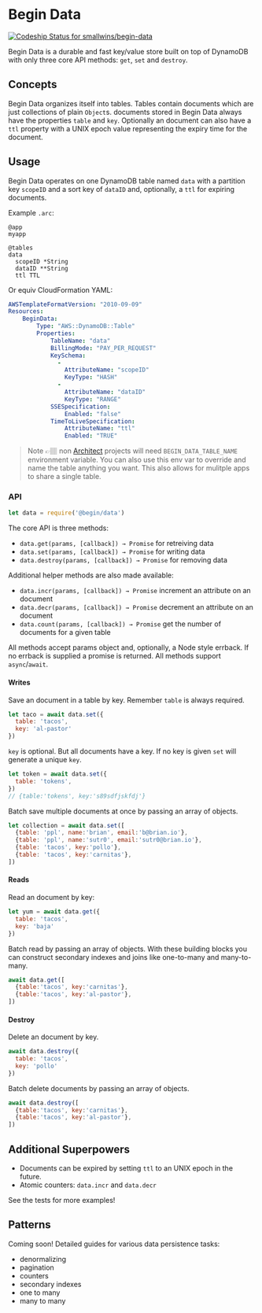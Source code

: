 # Begin Data

[ ![Codeship Status for smallwins/begin-data](https://app.codeship.com/projects/54207a80-9b6b-0136-cc78-3a6df96c6020/status?branch=master)](https://app.codeship.com/projects/305743)

Begin Data is a durable and fast key/value store built on top of DynamoDB with only three core API methods: `get`, `set` and `destroy`.

## Concepts

Begin Data organizes itself into tables. Tables contain documents which are just collections of plain `Object`s. documents stored in Begin Data always have the properties `table` and `key`. Optionally an document can also have a `ttl` property with a UNIX epoch value representing the expiry time for the document.

## Usage

Begin Data operates on one DynamoDB table named `data` with a partition key `scopeID` and a sort key of `dataID` and, optionally, a `ttl` for expiring documents. 

Example `.arc`:

```
@app
myapp

@tables
data
  scopeID *String
  dataID **String
  ttl TTL
```

Or equiv CloudFormation YAML:

```yaml
AWSTemplateFormatVersion: "2010-09-09"
Resources:
    BeginData:
        Type: "AWS::DynamoDB::Table"
        Properties:
            TableName: "data"
            BillingMode: "PAY_PER_REQUEST"
            KeySchema: 
              - 
                AttributeName: "scopeID"
                KeyType: "HASH"
              - 
                AttributeName: "dataID"
                KeyType: "RANGE"
            SSESpecification: 
                Enabled: "false"
            TimeToLiveSpecification:
                AttributeName: "ttl"
                Enabled: "TRUE"
```

> Note 👉🏽 non [Architect](https://arc.codes) projects will need `BEGIN_DATA_TABLE_NAME` environment variable. You can also use this env var to override and name the table anything you want. This also allows for mulitple apps to share a single table.
 
### API

```javascript
let data = require('@begin/data')
```

The core API is three methods:

- `data.get(params, [callback]) → Promise` for retreiving data
- `data.set(params, [callback]) → Promise` for writing data 
- `data.destroy(params, [callback]) → Promise` for removing data

Additional helper methods are also made available:

- `data.incr(params, [callback]) → Promise` increment an attribute on an document
- `data.decr(params, [callback]) → Promise` decrement an attribute on an document
- `data.count(params, [callback]) → Promise` get the number of documents for a given table

All methods accept params object and, optionally, a Node style errback. If no errback is supplied a promise is returned. All methods support `async`/`await`.

#### Writes

Save an document in a table by key. Remember `table` is always required.

```javascript
let taco = await data.set({
  table: 'tacos', 
  key: 'al-pastor'
})
```

`key` is optional. But all documents have a key. If no key is given `set` will generate a unique `key`. 

```javascript
let token = await data.set({
  table: 'tokens', 
})
// {table:'tokens', key:'s89sdfjskfdj'}
```

Batch save multiple documents at once by passing an array of objects.

```javascript
let collection = await data.set([
  {table: 'ppl', name:'brian', email:'b@brian.io'},
  {table: 'ppl', name:'sutr0', email:'sutr0@brian.io'},
  {table: 'tacos', key:'pollo'},
  {table: 'tacos', key:'carnitas'},
])
```

#### Reads

Read an document by key:

```javascript
let yum = await data.get({
  table: 'tacos', 
  key: 'baja'
})
```

Batch read by passing an array of objects. With these building blocks you can construct secondary indexes and joins like one-to-many and many-to-many.

```javascript
await data.get([
  {table:'tacos', key:'carnitas'},
  {table:'tacos', key:'al-pastor'},
])
```

#### Destroy

Delete an document by key.

```javascript
await data.destroy({
  table: 'tacos', 
  key: 'pollo'
})
```

Batch delete documents by passing an array of objects.

```javascript
await data.destroy([
  {table:'tacos', key:'carnitas'},
  {table:'tacos', key:'al-pastor'},
])
```

## Additional Superpowers

- Documents can be expired by setting `ttl` to an UNIX epoch in the future.
- Atomic counters: `data.incr` and `data.decr`

See the tests for more examples!

## Patterns

Coming soon! Detailed guides for various data persistence tasks:

- denormalizing
- pagination
- counters
- secondary indexes
- one to many
- many to many
